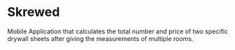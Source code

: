 # Skrewed
Mobile Application that calculates the total number and price of two specific drywall sheets after giving the measurements of multiple rooms.
